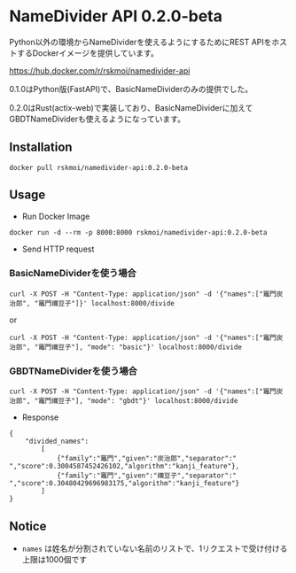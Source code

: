 # NameDivider API 0.2.0-beta

Python以外の環境からNameDividerを使えるようにするためにREST APIをホストするDockerイメージを提供しています。

https://hub.docker.com/r/rskmoi/namedivider-api

0.1.0はPython版(FastAPI)で、BasicNameDividerのみの提供でした。

0.2.0はRust(actix-web)で実装しており、BasicNameDividerに加えてGBDTNameDividerも使えるようになっています。

## Installation

```
docker pull rskmoi/namedivider-api:0.2.0-beta
```

## Usage

- Run Docker Image

```
docker run -d --rm -p 8000:8000 rskmoi/namedivider-api:0.2.0-beta
```

- Send HTTP request

### BasicNameDividerを使う場合

```
curl -X POST -H "Content-Type: application/json" -d '{"names":["竈門炭治郎", "竈門禰豆子"]}' localhost:8000/divide
```

or

```
curl -X POST -H "Content-Type: application/json" -d '{"names":["竈門炭治郎", "竈門禰豆子"], "mode": "basic"}' localhost:8000/divide
```

### GBDTNameDividerを使う場合

```
curl -X POST -H "Content-Type: application/json" -d '{"names":["竈門炭治郎", "竈門禰豆子"], "mode": "gbdt"}' localhost:8000/divide
```

- Response

```
{
    "divided_names":
        [
            {"family":"竈門","given":"炭治郎","separator":" ","score":0.3004587452426102,"algorithm":"kanji_feature"},
            {"family":"竈門","given":"禰豆子","separator":" ","score":0.30480429696983175,"algorithm":"kanji_feature"}
        ]
}
```

## Notice

- `names` は姓名が分割されていない名前のリストで、1リクエストで受け付ける上限は1000個です